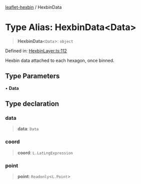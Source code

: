 [leaflet-hexbin](../globals.md) / HexbinData

# Type Alias: HexbinData\<Data\>

> **HexbinData**\<`Data`\>: `object`

Defined in: [HexbinLayer.ts:112](https://github.com/lsdch/leaflet-hexbin/blob/3526f2b23f3f047b976e45fce177acc7d484f2d0/packages/leaflet-hexbin/src/HexbinLayer.ts#L112)

Hexbin data attached to each hexagon, once binned.

## Type Parameters

• **Data**

## Type declaration

### data

> **data**: `Data`

### coord

> **coord**: `L.LatLngExpression`

### point

> **point**: `Readonly`\<`L.Point`\>
